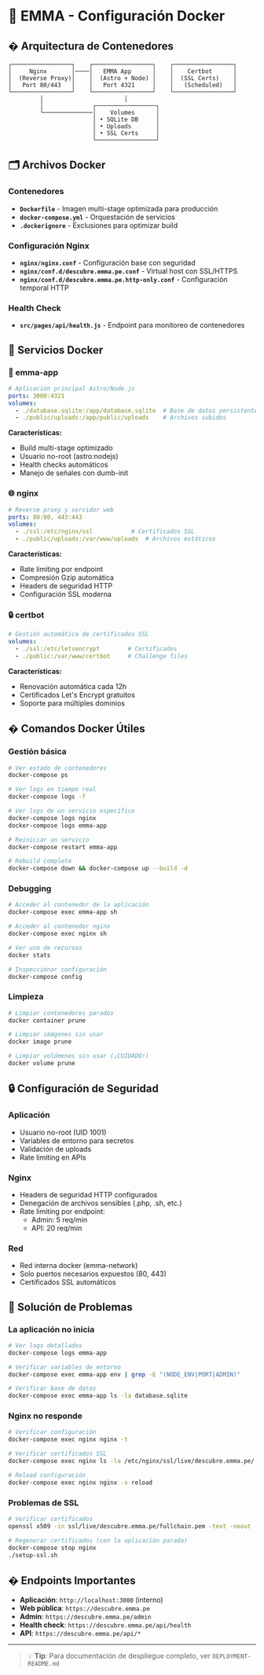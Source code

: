 # 🐳 EMMA - Configuración Docker

## � Arquitectura de Contenedores

```
┌─────────────────┐    ┌─────────────────┐    ┌─────────────────┐
│     Nginx       │────│   EMMA App      │    │    Certbot      │
│  (Reverse Proxy)│    │  (Astro + Node) │    │  (SSL Certs)    │
│   Port 80/443   │    │   Port 4321     │    │   (Scheduled)   │
└─────────────────┘    └─────────────────┘    └─────────────────┘
         │                       │
         │              ┌─────────────────┐
         └──────────────│    Volumes      │
                        │ • SQLite DB     │
                        │ • Uploads       │
                        │ • SSL Certs     │
                        └─────────────────┘
```

## 🗂️ Archivos Docker

### Contenedores
- **`Dockerfile`** - Imagen multi-stage optimizada para producción
- **`docker-compose.yml`** - Orquestación de servicios
- **`.dockerignore`** - Exclusiones para optimizar build

### Configuración Nginx
- **`nginx/nginx.conf`** - Configuración base con seguridad
- **`nginx/conf.d/descubre.emma.pe.conf`** - Virtual host con SSL/HTTPS
- **`nginx/conf.d/descubre.emma.pe.http-only.conf`** - Configuración temporal HTTP

### Health Check
- **`src/pages/api/health.js`** - Endpoint para monitoreo de contenedores

## 🔧 Servicios Docker

### 📱 emma-app
```yaml
# Aplicación principal Astro/Node.js
ports: 3000:4321
volumes:
  - ./database.sqlite:/app/database.sqlite  # Base de datos persistente
  - ./public/uploads:/app/public/uploads    # Archivos subidos
```

**Características:**
- Build multi-stage optimizado
- Usuario no-root (astro:nodejs)
- Health checks automáticos
- Manejo de señales con dumb-init

### 🌐 nginx
```yaml
# Reverse proxy y servidor web
ports: 80:80, 443:443
volumes:
  - ./ssl:/etc/nginx/ssl           # Certificados SSL
  - ./public/uploads:/var/www/uploads  # Archivos estáticos
```

**Características:**
- Rate limiting por endpoint
- Compresión Gzip automática
- Headers de seguridad HTTP
- Configuración SSL moderna

### 🔒 certbot
```yaml
# Gestión automática de certificados SSL
volumes:
  - ./ssl:/etc/letsencrypt        # Certificados
  - ./public:/var/www/certbot     # Challenge files
```

**Características:**
- Renovación automática cada 12h
- Certificados Let's Encrypt gratuitos
- Soporte para múltiples dominios

## � Comandos Docker Útiles

### Gestión básica
```bash
# Ver estado de contenedores
docker-compose ps

# Ver logs en tiempo real
docker-compose logs -f

# Ver logs de un servicio específico
docker-compose logs nginx
docker-compose logs emma-app

# Reiniciar un servicio
docker-compose restart emma-app

# Rebuild completo
docker-compose down && docker-compose up --build -d
```

### Debugging
```bash
# Acceder al contenedor de la aplicación
docker-compose exec emma-app sh

# Acceder al contenedor nginx
docker-compose exec nginx sh

# Ver uso de recursos
docker stats

# Inspeccionar configuración
docker-compose config
```

### Limpieza
```bash
# Limpiar contenedores parados
docker container prune

# Limpiar imágenes sin usar
docker image prune

# Limpiar volúmenes sin usar (¡CUIDADO!)
docker volume prune
```

## 🔒 Configuración de Seguridad

### Aplicación
- Usuario no-root (UID 1001)
- Variables de entorno para secretos
- Validación de uploads
- Rate limiting en APIs

### Nginx
- Headers de seguridad HTTP configurados
- Denegación de archivos sensibles (.php, .sh, etc.)
- Rate limiting por endpoint:
  - Admin: 5 req/min
  - API: 20 req/min

### Red
- Red interna docker (emma-network)
- Solo puertos necesarios expuestos (80, 443)
- Certificados SSL automáticos

## 🚨 Solución de Problemas

### La aplicación no inicia
```bash
# Ver logs detallados
docker-compose logs emma-app

# Verificar variables de entorno
docker-compose exec emma-app env | grep -E "(NODE_ENV|PORT|ADMIN)"

# Verificar base de datos
docker-compose exec emma-app ls -la database.sqlite
```

### Nginx no responde
```bash
# Verificar configuración
docker-compose exec nginx nginx -t

# Verificar certificados SSL
docker-compose exec nginx ls -la /etc/nginx/ssl/live/descubre.emma.pe/

# Reload configuración
docker-compose exec nginx nginx -s reload
```

### Problemas de SSL
```bash
# Verificar certificados
openssl x509 -in ssl/live/descubre.emma.pe/fullchain.pem -text -noout

# Regenerar certificados (con la aplicación parada)
docker-compose stop nginx
./setup-ssl.sh
```

## � Endpoints Importantes

- **Aplicación**: `http://localhost:3000` (interno)
- **Web pública**: `https://descubre.emma.pe`
- **Admin**: `https://descubre.emma.pe/admin`
- **Health check**: `https://descubre.emma.pe/api/health`
- **API**: `https://descubre.emma.pe/api/*`

---

> 💡 **Tip**: Para documentación de despliegue completo, ver `DEPLOYMENT-README.md`
